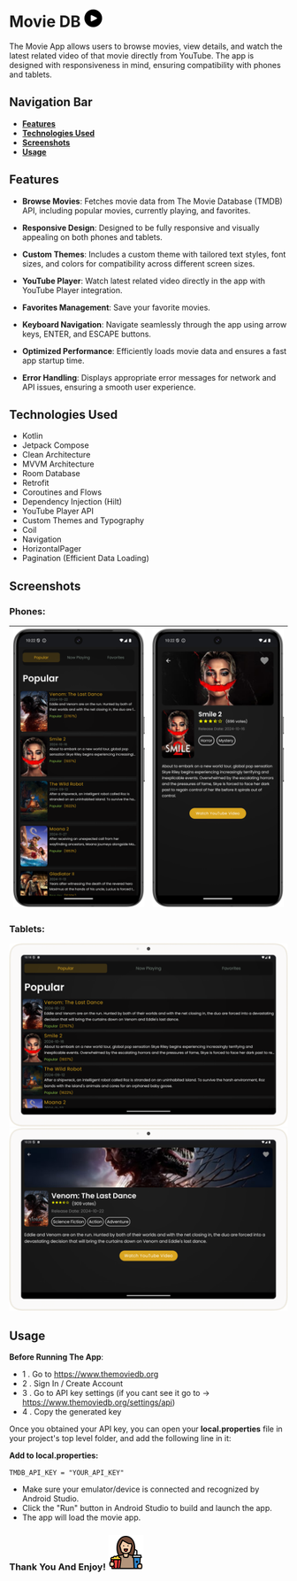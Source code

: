 # Movie DB  ![App Icon](screenshots/play_icon.png)



The Movie App allows users to browse movies, view details, and watch the latest related video of that movie directly from YouTube. The app is designed with responsiveness in mind, ensuring compatibility with phones and tablets.

## Navigation Bar
- [**Features**](#features)
- [**Technologies Used**](#technologies-used)
- [**Screenshots**](#screenshots)
- [**Usage**](#usage)

## Features

- **Browse Movies**: Fetches movie data from The Movie Database (TMDB) API, including popular movies, currently playing, and favorites.


- **Responsive Design**: Designed to be fully responsive and visually appealing on both phones and tablets.


- **Custom Themes**: Includes a custom theme with tailored text styles, font sizes, and colors for compatibility across different screen sizes.


- **YouTube Player**: Watch latest related video directly in the app with YouTube Player integration.


- **Favorites Management**: Save your favorite movies.


- **Keyboard Navigation**: Navigate seamlessly through the app using arrow keys, ENTER, and ESCAPE buttons.


- **Optimized Performance**: Efficiently loads movie data and ensures a fast app startup time.


- **Error Handling**: Displays appropriate error messages for network and API issues, ensuring a smooth user experience.


## Technologies Used

* Kotlin
* Jetpack Compose
* Clean Architecture
* MVVM Architecture
* Room Database
* Retrofit
* Coroutines and Flows
* Dependency Injection (Hilt)
* YouTube Player API
* Custom Themes and Typography
* Coil
* Navigation
* HorizontalPager
* Pagination (Efficient Data Loading)

## Screenshots

### Phones:

| ![Phone1](screenshots/screenshot_phone1.png) | ![Phone2](screenshots/screenshot_phone2.png) | 
|:--------------------------------------------:|:--------------------------------------------:|

### Tablets:

![Tablet1](screenshots/screenshot_tablet.png)
![Tablet2](screenshots/screenshot_tablet2.png)
## Usage

**Before Running The App**:

- 1 . Go to https://www.themoviedb.org
- 2 . Sign In / Create Account
- 3 . Go to API key settings (if you cant see it go to -> https://www.themoviedb.org/settings/api)
- 4 . Copy the generated key

Once you obtained your API key, you can open your **local.properties** file in your project's top level folder, and add the following line in it:

**Add to local.properties:**


    TMDB_API_KEY = "YOUR_API_KEY"

- Make sure your emulator/device is connected and recognized by Android Studio.
- Click the "Run" button in Android Studio to build and launch the app.
- The app will load the movie app.

### Thank You And Enjoy!  ![Tablet2](screenshots/entertainment.png)

